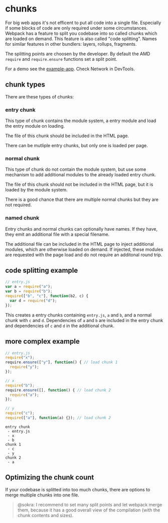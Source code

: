 # chunks

For big web apps it's not efficent to put all code into a single file. Especially if some blocks of code are only required under some circumstances. Webpack has a feature to split you codebase into so called chunks which are loaded on demand. This feature is also called "code splitting". Names for similar features in other bundlers: layers, rollups, fragments.

The splitting points are choosen by the developer. By default the AMD `require` and `require.ensure` functions set a split point.

For a demo see the [example-app](http://webpack.github.io/example-app/). Check Network in DevTools.

## chunk types

There are these types of chunks:

### entry chunk

This type of chunk contains the module system, a entry module and load the entry module on loading.

The file of this chunk should be included in the HTML page.

There can be mutliple entry chunks, but only one is loaded per page.

### normal chunk

This type of chunk do not contain the module system, but use some mechanism to add additional modules to the already loaded entry chunk.

The file of this chunk should not be included in the HTML page, but it is loaded by the module system.

There is a good chance that there are multiple normal chunks but they are not required.

### named chunk

Entry chunks and normal chunks can optionally have names. If they have, they emit an additional file with a special filename.

The additional file can be included in the HTML page to inject additional modules, which are otherwise loaded on demand. If injected, these modules are requested with the page load and do not require an additonal round trip.

## code splitting example

``` javascript
// entry.js
var a = require("a");
var b = require("b");
require(["b", "c"], function(b2, c) {
  var d = require("d");
});
```

This creates a entry chunks containing `entry.js`, `a` and `b`, and a normal chunk with `c` and `d`. Dependencies of `a` and `b` are included in the entry chunk and dependencies of `c` and `d` in the additional chunk.

## more complex example

``` javascript
// entry.js
require("x");
require.ensure(["y"], function() { // load chunk 1
  require("y");
});
```

``` javascript
// x
require("b");
require.ensure([], function() { // load chunk 2
  require("a");
});
```

``` javascript
// y
require("c");
require(["a"], function(a) {}); // load chunk 2
```

``` text
entry chunk
 - entry.js
 - x
 - b
chunk 1
 - c
 - y
chunk 2
 - a
```

## Optimizing the chunk count

If your codebase is splitted into too much chunks, there are options to merge multiple chunks into one file.

> @sokra: I recommend to set many split points and let webpack merge them, because it has a good overall view of the compilation (with the chunk contents and sizes).